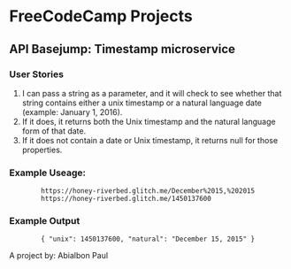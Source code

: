 # FreeCodeCamp Projects
## API Basejump: Timestamp microservice
### User Stories

1. I can pass a string as a parameter, and it will check to see whether that string contains either a unix timestamp or a natural language date (example: January 1, 2016).
2. If it does, it returns both the Unix timestamp and the natural language form of that date.
3. If it does not contain a date or Unix timestamp, it returns null for those properties.

### Example Useage:
            https://honey-riverbed.glitch.me/December%2015,%202015
            https://honey-riverbed.glitch.me/1450137600
        
### Example Output

            { "unix": 1450137600, "natural": "December 15, 2015" }
        
A project by: Abialbon Paul